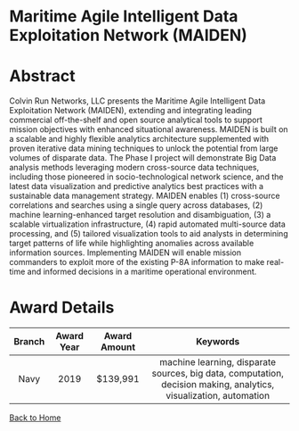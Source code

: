 
Maritime Agile Intelligent Data Exploitation Network (MAIDEN)
=============================================================

# Abstract


Colvin Run Networks, LLC presents the Maritime Agile Intelligent Data Exploitation Network (MAIDEN), extending and integrating leading commercial off-the-shelf and open source analytical tools to support mission objectives with enhanced situational awareness. MAIDEN is built on a scalable and highly flexible analytics architecture supplemented with proven iterative data mining techniques to unlock the potential from large volumes of disparate data. The Phase I project will demonstrate Big Data analysis methods leveraging modern cross-source data techniques, including those pioneered in socio-technological network science, and the latest data visualization and predictive analytics best practices with a sustainable data management strategy. MAIDEN enables (1) cross-source correlations and searches using a single query across databases, (2) machine learning-enhanced target resolution and disambiguation, (3) a scalable virtualization infrastructure, (4) rapid automated multi-source data processing, and (5) tailored visualization tools to aid analysts in determining target patterns of life while highlighting anomalies across available information sources. Implementing MAIDEN will enable mission commanders to exploit more of the existing P-8A information to make real-time and informed decisions in a maritime operational environment.  

# Award Details

|Branch|Award Year|Award Amount|Keywords|
| :---: | :---: | :---: | :---: |
|Navy|2019|$139,991|machine learning, disparate sources, big data, computation, decision making, analytics, visualization, automation|
  
  


[Back to Home](https://github.com/chrischow/dod_sbir_awards#2016)